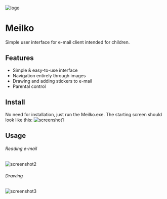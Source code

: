![logo](http://i.imgur.com/0ZPiwpm.png "Application logo")
# Meilko 
Simple user interface for e-mail client intended for children.

## Features
* Simple & easy-to-use interface
* Navigation entirely through images
* Drawing and adding stickers to e-mail
* Parental control

## Install
No need for installation, just run the Meilko.exe.
The starting screen should look like this:
![screenshot1](http://i.imgur.com/DLYiaCX.png "Starting screen")

## Usage
###### Reading e-mail
![screenshot2](http://i.imgur.com/6wiHhD0.gif "Reading e-mail")

###### Drawing
![screenshot3](http://i.imgur.com/KrOWlzj.gif "Creating new e-mail")
